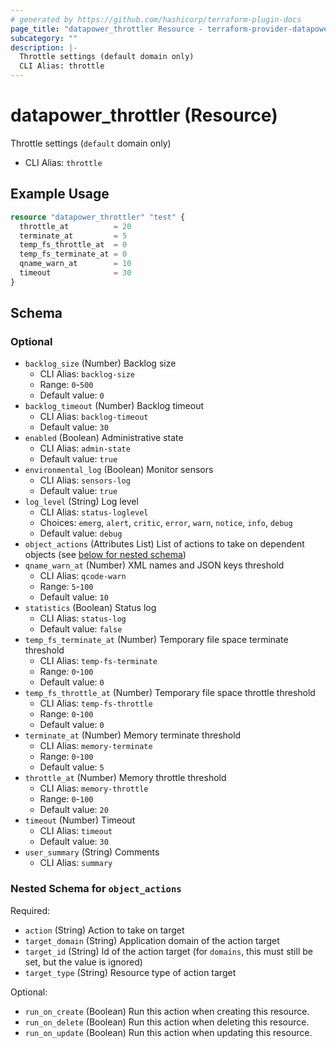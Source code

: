 ```yaml
---
# generated by https://github.com/hashicorp/terraform-plugin-docs
page_title: "datapower_throttler Resource - terraform-provider-datapower"
subcategory: ""
description: |-
  Throttle settings (default domain only)
  CLI Alias: throttle
---
```


# datapower_throttler (Resource)

Throttle settings (`default` domain only)
  - CLI Alias: `throttle`

## Example Usage

```terraform
resource "datapower_throttler" "test" {
  throttle_at          = 20
  terminate_at         = 5
  temp_fs_throttle_at  = 0
  temp_fs_terminate_at = 0
  qname_warn_at        = 10
  timeout              = 30
}
```

<!-- schema generated by tfplugindocs -->
## Schema

### Optional

- `backlog_size` (Number) Backlog size
  - CLI Alias: `backlog-size`
  - Range: `0`-`500`
  - Default value: `0`
- `backlog_timeout` (Number) Backlog timeout
  - CLI Alias: `backlog-timeout`
  - Default value: `30`
- `enabled` (Boolean) Administrative state
  - CLI Alias: `admin-state`
  - Default value: `true`
- `environmental_log` (Boolean) Monitor sensors
  - CLI Alias: `sensors-log`
  - Default value: `true`
- `log_level` (String) Log level
  - CLI Alias: `status-loglevel`
  - Choices: `emerg`, `alert`, `critic`, `error`, `warn`, `notice`, `info`, `debug`
  - Default value: `debug`
- `object_actions` (Attributes List) List of actions to take on dependent objects (see [below for nested schema](#nestedatt--object_actions))
- `qname_warn_at` (Number) XML names and JSON keys threshold
  - CLI Alias: `qcode-warn`
  - Range: `5`-`100`
  - Default value: `10`
- `statistics` (Boolean) Status log
  - CLI Alias: `status-log`
  - Default value: `false`
- `temp_fs_terminate_at` (Number) Temporary file space terminate threshold
  - CLI Alias: `temp-fs-terminate`
  - Range: `0`-`100`
  - Default value: `0`
- `temp_fs_throttle_at` (Number) Temporary file space throttle threshold
  - CLI Alias: `temp-fs-throttle`
  - Range: `0`-`100`
  - Default value: `0`
- `terminate_at` (Number) Memory terminate threshold
  - CLI Alias: `memory-terminate`
  - Range: `0`-`100`
  - Default value: `5`
- `throttle_at` (Number) Memory throttle threshold
  - CLI Alias: `memory-throttle`
  - Range: `0`-`100`
  - Default value: `20`
- `timeout` (Number) Timeout
  - CLI Alias: `timeout`
  - Default value: `30`
- `user_summary` (String) Comments
  - CLI Alias: `summary`

<a id="nestedatt--object_actions"></a>
### Nested Schema for `object_actions`

Required:

- `action` (String) Action to take on target
- `target_domain` (String) Application domain of the action target
- `target_id` (String) Id of the action target (for `domains`, this must still be set, but the value is ignored)
- `target_type` (String) Resource type of action target

Optional:

- `run_on_create` (Boolean) Run this action when creating this resource.
- `run_on_delete` (Boolean) Run this action when deleting this resource.
- `run_on_update` (Boolean) Run this action when updating this resource.
